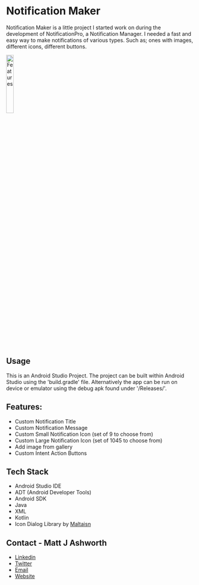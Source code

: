 
# Notification Maker

Notification Maker is a little project I started work on during the development of NotificationPro, a Notification Manager. I needed a fast and easy way to make notifications of
various types. Such as; ones with images, different icons, different buttons. 

<img src="https://raw.githubusercontent.com/MattJAshworth/mattjashworth.github.io/537708d0612cc8c9c13e38c58e51651463e7a471/assets/images/screenshots/Notification.jpg" width="20%" alt="Features"/>

## Usage

This is an Android Studio Project. The project can be built within Android Studio using the 'build.gradle' file. Alternatively the app can be run on device or emulator using the debug apk found under '/Releases/'. 

## Features:
* Custom Notification Title
* Custom Notification Message
* Custom Small Notification Icon (set of 9 to choose from)
* Custom Large Notification Icon (set of 1045 to choose from)
* Add image from gallery
* Custom Intent Action Buttons

## Tech Stack
* Android Studio IDE
* ADT (Android Developer Tools)
* Android SDK
* Java
* XML
* Kotlin
* Icon Dialog Library by <a href="https://github.com/maltaisn/icondialoglib">Maltaisn</a>

## Contact - Matt J Ashworth
* [Linkedin](https://linkedin.com/in/MattJAshworth)
* [Twitter](https://twitter.com/MattJAshworth)
* [Email](mailto:contact@mattjashworth.xyz)
* [Website](https://mattjashworth.xyz)
